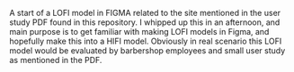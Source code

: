 A start of a LOFI model in FIGMA related to the site mentioned in the user study PDF found in this repository. I whipped up this in an afternoon, and main purpose is to get familiar with making LOFI models in Figma, and hopefully make this into a HIFI model. Obviously in real scenario this LOFI model would be evaluated by barbershop employees and small user study as mentioned in the PDF.

